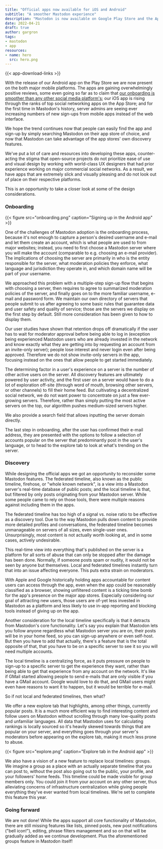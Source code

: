 ```yaml
---
title: "Official apps now available for iOS and Android"
subtitle: "A smoother Mastodon experience"
description: "Mastodon is now available on Google Play Store and the Apple App Store. Read about some of the design decisions we made for these apps!"
date: 2022-04-21
draft: true
author: gargron
tags:
- mastodon
- app
resources:
- name: hero
  src: hero.png
---
```


{{< app-download-links >}}

With the release of our Android app on the Play Store we are now present on the both major mobile platforms. The apps are gaining overwhelmingly positive reviews, some even going so far as to claim that [our onboarding is smoother than any other social media platform's](https://bilge.world/mastodon-ios-app-review); our iOS app is rising through the ranks of top social networking apps on the App Store; and for the first time in Mastodon's history, server admins are seeing ever increasing numbers of new sign-ups from mobile apps instead of the web interface.

We hope the trend continues now that people can easily find the app and sign-up by simply searching Mastodon on their app store of choice, and now that Mastodon can take advantage of the app stores' own discovery features.

We've put a lot of care and resources into developing these apps, counter-acting the stigma that open-source projects do not prioritize ease of use and visual design by working with world-class UX designers that had prior experience working on major commercial social networks. As a result, we have apps that are extremely slick and visually pleasing and do not look out of place on their respective platforms.

This is an opportunity to take a closer look at some of the design considerations.

### Onboarding

{{< figure src="onboarding.png" caption="Signing up in the Android app" >}}

One of the challenges of Mastodon adoption is the onboarding process, because it's not enough to capture a person's desired username and e-mail and let them create an account, which is what people are used to from major websites; instead, you need to first choose a Mastodon server where you will make the account (comparable to e.g. choosing an e-mail provider). The implications of choosing the server are primarily in who is the entity responsible for the server, what moderation policies they enforce, what language and jurisdiction they operate in, and which domain name will be part of your username.

We approached this problem with a multiple-step sign-up flow that begins with choosing a server, then requires to agree to summarized moderation policies of the server, and finally goes on to the more familiar username, e-mail and password form. We maintain our own directory of servers that people submit to us after agreeing to some basic rules that guarantee data and user safety and quality of service; those are the servers we display on the first step by default. Still more consideration has been given to how to display them.

Our user studies have shown that retention drops off dramatically if the user has to wait for moderator approval before being able to log in (exception being experienced Mastodon users who are already invested in the network and know exactly what they are getting into by requesting an account from an invite-only server); people lose interest and never login even after being approved. Therefore we do not show invite-only servers in the app, focusing instead on the ones that allow people to get started immediately.

The determining factor in a user's experience on a server is the number of other active users on the server. All discovery features are ultimately powered by user activity, and the first user on a server would have to do a lot of exploration off-site (through word of mouth, browsing other servers, or other channels) to fill their home feed. But cultivating a decentralized social network, we do not want power to concentrate on just a few ever-growing servers. Therefore, rather than simply putting the most active servers on the top, our algorithm pushes medium-sized servers higher.

We also provide a search field that allows inputting the server domain directly.

The last step in onboarding, after the user has confirmed their e-mail address, they are presented with the options to follow a selection of accounts popular on the server that predominantly post in the user's language, or to head to the explore tab to look at what's trending on the server.

### Discovery

While designing the official apps we got an opportunity to reconsider some Mastodon features. The federated timeline, also known as the public timeline, firehose, or "whole known network", is a view into a Mastodon server's real-time database of public posts; and the local timeline is that, but filtered by only posts originating from your Mastodon server. While some people came to rely on those tools, there were multiple reasons against including them in the apps.

The federated timeline has too high of a signal vs. noise ratio to be effective as a discovery tool. Due to the way Mastodon pulls down content to provide more detailed profiles and conversations, the federated timeline becomes unmanageable on servers of all sizes, even single-user ones. Unsurprisingly, most content is not actually worth looking at, and in some cases, actively undesirable.

This real-time view into everything that's published on the server is a platform for all sorts of abuse that can only be stopped after the damage has been done. Normally, if someone posts spam or nudity, it would not be seen by anyone but themselves. Local and federated timelines instantly turn that into an issue affecting everyone. This puts extra strain on moderators.

With Apple and Google historically holding apps accountable for content users can access through the app, even when the app could be reasonably classified as a browser, showing unfiltered content is a ticking time bomb for the app's presence on the major app stores. Especially considering our goal of attracting new users, those users are of-yet less invested in Mastodon as a platform and less likely to use in-app reporting and blocking tools instead of giving up on the app.

Another consideration for the local timeline specifically is that it detracts from Mastodon's core functionality. Let's say you explain that Mastodon lets you follow anyone regardless what Mastodon server you are on, their posts will be in your home feed, so you can sign-up anywhere or even self-host. But then you have to add that actually, there's a feature that is the total opposite of that, that you have to be on a specific server to see it so you will need multiple accounts.

The local timeline is a centralizing force, as it puts pressure on people to sign-up to a specific server to get the experience they want, rather than being able to get that experience from any account on the network. It's like if GMail started allowing people to send e-mails that are only visible if you have a GMail account. Google would love to do that, and GMail users might even have reasons to want it to happen, but it would be terrible for e-mail.

So if not local and federated timelines, then what?

We offer a new explore tab that highlights, among other things, currently popular posts. It is a much more efficient way to find interesting content and follow users on Mastodon without scrolling through many low-quality posts and unfamiliar languages. All data that Mastodon uses for calculating rankings is locally sourced so it's heavily skewed towards things that are popular on your server, and everything goes through your server's moderators before appearing on the explore tab, making it much less prone to abuse.

{{< figure src="explore.png" caption="Explore tab in the Android app" >}}

We also have a vision of a new feature to replace local timelines: groups. We imagine a group as a place with an actually separate timeline that you can post to, without the post also going out to the public, your profile, and your followers' home feeds. This timeline could be made visible for group members only. You could join it from your account on any other server, thus alleviating concerns of infrastructure centralization while giving people everything they've ever wanted from local timelines. We're set to complete this feature this year.

### Going forward

We are not done! While the apps support all core functionality of Mastodon, there are still missing features like lists, pinned posts, new post notifications ("bell icon!"), editing, phrase filters management and so on that will be gradually added as we continue development. Plus the aforementioned groups feature in Mastodon itself!

